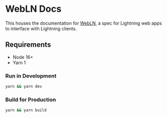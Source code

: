 # WebLN Docs

This houses the documentation for [WebLN](https://github.com/wbobeirne/webln), a spec for Lightning web apps to interface with Lightning clients.

## Requirements

- Node 16+
- Yarn 1

### Run in Development

```sh
yarn && yarn dev
```

### Build for Production

```sh
yarn && yarn build
```
